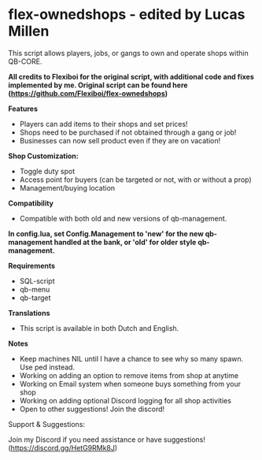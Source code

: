 # flex-ownedshops - edited by Lucas Millen

This script allows players, jobs, or gangs to own and operate shops within QB-CORE.

**All credits to Flexiboi for the original script, with additional code and fixes implemented by me. Original script can be found here (https://github.com/Flexiboi/flex-ownedshops)**

**Features**

- Players can add items to their shops and set prices!
- Shops need to be purchased if not obtained through a gang or job!
- Businesses can now sell product even if they are on vacation!

**Shop Customization:**

- Toggle duty spot
- Access point for buyers (can be targeted or not, with or without a prop)
- Management/buying location

**Compatibility**

- Compatible with both old and new versions of qb-management.

**In config.lua, set Config.Management to 'new' for the new qb-management handled at the bank, or 'old' for older style qb-management.**

**Requirements**
- SQL-script
- qb-menu
- qb-target

**Translations**

- This script is available in both Dutch and English.

**Notes**
- Keep machines NIL until I have a chance to see why so many spawn. Use ped instead.
- Working on adding an option to remove items from shop at anytime
- Working on Email system when someone buys something from your shop
- Working on adding optional Discord logging for all shop activities
- Open to other suggestions! Join the discord!

Support & Suggestions:

Join my Discord if you need assistance or have suggestions! (https://discord.gg/HetG9RMk8J)
